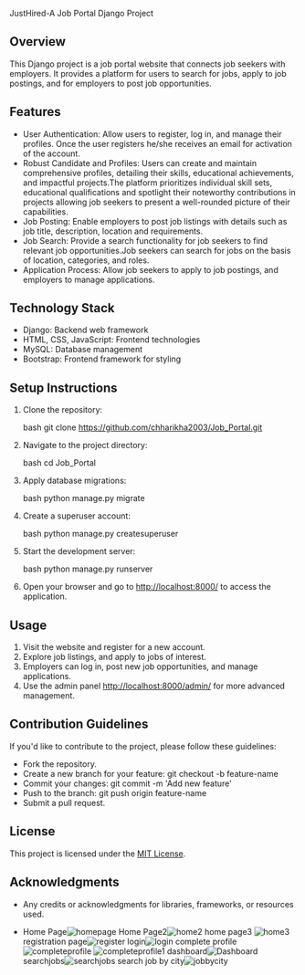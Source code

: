JustHired-A Job Portal Django Project

## Overview

This Django project is a job portal website that connects job seekers with employers. It provides a platform for users to search for jobs, apply to job postings, and for employers to post job opportunities.

## Features

- User Authentication: Allow users to register, log in, and manage their profiles. Once the user registers he/she receives an email for activation of the account.
- Robust Candidate and  Profiles: Users can create and maintain comprehensive profiles, detailing their skills, educational achievements, and impactful projects.The platform prioritizes individual skill sets, educational qualifications and spotlight their noteworthy contributions in projects allowing job seekers to present a well-rounded picture of their capabilities.
- Job Posting: Enable employers to post job listings with details such as job title, description, location and requirements.
- Job Search: Provide a search functionality for job seekers to find relevant job opportunities.Job seekers can search for jobs on the basis of location, categories, and roles.
- Application Process: Allow job seekers to apply to job postings, and employers to manage applications.


## Technology Stack

- Django: Backend web framework
- HTML, CSS, JavaScript: Frontend technologies
- MySQL: Database management
- Bootstrap: Frontend framework for styling

## Setup Instructions

1. Clone the repository:

    bash
    git clone https://github.com/chharikha2003/Job_Portal.git
    

2. Navigate to the project directory:

    bash
    cd Job_Portal
    

3. Apply database migrations:

    bash
    python manage.py migrate
    

5. Create a superuser account:

    bash
    python manage.py createsuperuser
    

6. Start the development server:

    bash
    python manage.py runserver
    

7. Open your browser and go to [http://localhost:8000/](http://localhost:8000/) to access the application.

## Usage

1. Visit the website and register for a new account.
2. Explore job listings, and apply to jobs of interest.
3. Employers can log in, post new job opportunities, and manage applications.
4. Use the admin panel [http://localhost:8000/admin/](http://localhost:8000/admin/) for more advanced management.

## Contribution Guidelines

If you'd like to contribute to the project, please follow these guidelines:

- Fork the repository.
- Create a new branch for your feature: git checkout -b feature-name
- Commit your changes: git commit -m 'Add new feature'
- Push to the branch: git push origin feature-name
- Submit a pull request.

## License

This project is licensed under the [MIT License](LICENSE).

## Acknowledgments

- Any credits or acknowledgments for libraries, frameworks, or resources used.

- Home Page![homepage](https://github.com/chharikha2003/Job_Portal_Aura_Hackfest/assets/105445283/5fa3c336-7ba9-49d7-b1e5-b8a100b65d8f)
Home Page2![home2](https://github.com/chharikha2003/Job_Portal_Aura_Hackfest/assets/105445283/e37b0ffd-b949-4b9b-b3a0-6976b08f9745)
home page3 ![home3](https://github.com/chharikha2003/Job_Portal_Aura_Hackfest/assets/105445283/ac052606-0f44-4f63-a37e-10bfdb581ef9)
registration page![register](https://github.com/chharikha2003/Job_Portal_Aura_Hackfest/assets/105445283/8de43182-4980-4103-b345-8a4da0ad4f77)
login![login](https://github.com/chharikha2003/Job_Portal_Aura_Hackfest/assets/105445283/71f3de41-44dc-4dc9-8c9a-ef484bf17cdc)
complete profile![completeprofile](https://github.com/chharikha2003/Job_Portal_Aura_Hackfest/assets/105445283/d6cd27ff-6ba9-4ee8-be28-a0d3df8afe2e)
![completeprofile1](https://github.com/chharikha2003/Job_Portal_Aura_Hackfest/assets/105445283/d115b5c4-9895-4127-ab48-03c8bd654a7d)
dashboard![Dashboard](https://github.com/chharikha2003/Job_Portal_Aura_Hackfest/assets/105445283/b754c05f-99d2-4c2c-bbc0-9511ecf4909d)
searchjobs![searchjobs](https://github.com/chharikha2003/Job_Portal_Aura_Hackfest/assets/105445283/78085a49-c4a1-42d7-9dfd-9e93760c3c90)
search job by city![jobbycity](https://github.com/chharikha2003/Job_Portal_Aura_Hackfest/assets/105445283/8252810f-6bd6-46d9-ad8d-00bcbdae3fb7)


